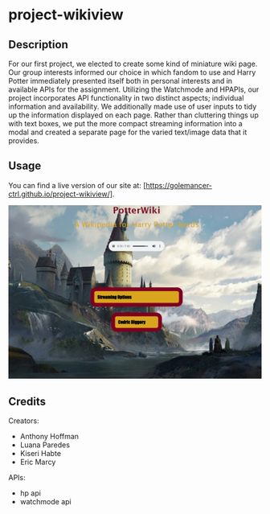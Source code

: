 # project-wikiview

## Description

For our first project, we elected to create some kind of miniature wiki page.  Our group interests informed our choice in which fandom to use and Harry Potter immediately presented itself both in personal interests and in available APIs for the assignment.  Utilizing the Watchmode and HPAPIs, our project incorporates API functionality in two distinct aspects; individual information and availability.  We additionally made use of user inputs to tidy up the information displayed on each page.  Rather than cluttering things up with text boxes, we put the more compact streaming information into a modal and created a separate page for the varied text/image data that it provides.

## Usage

You can find a live version of our site at: [https://golemancer-ctrl.github.io/project-wikiview/].

![The PotterWiki site background features the Hogwarts campus and grounds, the website title prominently displayed at the top.  There are buttons for Streaming Options and Character Selection](/assets/images/golemancer-ctrl.github.io_project-wikiview_.png)


## Credits

Creators:
- Anthony Hoffman
- Luana Paredes
- Kiseri Habte
- Eric Marcy

APIs:
- hp api
- watchmode api
